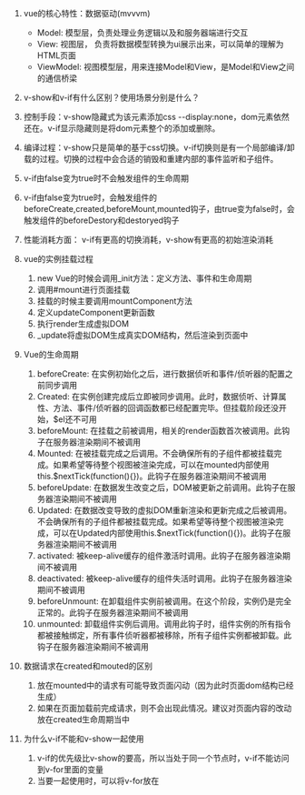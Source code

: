 1. vue的核心特性：数据驱动(mvvvm)
   * Model: 模型层，负责处理业务逻辑以及和服务器端进行交互
   * View: 视图层， 负责将数据模型转换为ui展示出来，可以简单的理解为HTML页面
   * ViewModel: 视图模型层，用来连接Model和View，是Model和View之间的通信桥梁

2.  v-show和v-if有什么区别？使用场景分别是什么？
   1. 控制手段：v-show隐藏式为该元素添加css --display:none，dom元素依然还在。v-if显示隐藏则是将dom元素整个的添加或删除。
   2. 编译过程：v-show只是简单的基于css切换。v-if切换则是有一个局部编译/卸载的过程。切换的过程中会合适的销毁和重建内部的事件监听和子组件。
   3. v-if由false变为true时不会触发组件的生命周期
   4. v-if由false变为true时，会触发组件的beforeCreate,created,beforeMount,mounted钩子，由true变为false时，会触发组件的beforeDestory和destoryed钩子
   5. 性能消耗方面： v-if有更高的切换消耗，v-show有更高的初始渲染消耗

3. vue的实例挂载过程
   1. new Vue的时候会调用_init方法：定义方法、事件和生命周期
   2. 调用#mount进行页面挂载
   3. 挂载的时候主要调用mountComponent方法
   4. 定义updateComponent更新函数
   5. 执行render生成虚拟DOM
   6. _update将虚拟DOM生成真实DOM结构，然后渲染到页面中

4. Vue的生命周期
   1. beforeCreate: 在实例初始化之后，进行数据侦听和事件/侦听器的配置之前同步调用
   2. Created: 在实例创建完成后立即被同步调用。此时，数据侦听、计算属性、方法、事件/侦听器的回调函数都已经配置完毕。但挂载阶段还没开始，$el还不可用
   3. beforeMount: 在挂载之前被调用，相关的render函数首次被调用。此钩子在服务器渲染期间不被调用
   4. Mounted: 在被挂载完成之后调用。不会确保所有的子组件都被挂载完成。如果希望等待整个视图被渲染完成，可以在mounted内部使用this.$nextTick(function(){})。此钩子在服务器渲染期间不被调用
   5. beforeUpdate: 在数据发生改变之后，DOM被更新之前调用。此钩子在服务器渲染期间不被调用
   6. Updated: 在数据改变导致的虚拟DOM重新渲染和更新完成之后被调用。不会确保所有的子组件都被挂载完成。如果希望等待整个视图被渲染完成，可以在Updated内部使用this.$nextTick(function(){})。此钩子在服务器渲染期间不被调用
   7. activated: 被keep-alive缓存的组件激活时调用。此钩子在服务器渲染期间不被调用
   8. deactivated: 被keep-alive缓存的组件失活时调用。此钩子在服务器渲染期间不被调用
   9. beforeUnmount: 在卸载组件实例前被调用。在这个阶段，实例仍是完全正常的。此钩子在服务器渲染期间不被调用
   10. unmounted: 卸载组件实例后调用。调用此钩子时，组件实例的所有指令都被接触绑定，所有事件侦听器都被移除，所有子组件实例都被卸载。此钩子在服务器渲染期间不被调用

5. 数据请求在created和mouted的区别
   1. 放在mounted中的请求有可能导致页面闪动（因为此时页面dom结构已经生成）
   2. 如果在页面加载前完成请求，则不会出现此情况。建议对页面内容的改动放在created生命周期当中

6. 为什么v-if不能和v-show一起使用
   1. v-if的优先级比v-show的要高，所以当处于同一个节点时，v-if不能访问到v-for里面的变量
   2. 当要一起使用时，可以将v-for放在<template>标签中，然后子节点放入v-if

7. SPA首屏加载速度慢怎么解决
   1. 首屏加载是什么？ 浏览器从响应用户输入网址地址，到首屏内容渲染完成的时间，此时整个网页不一定要全部渲染完成，但必要的内容需要展示出来
   2. 加载慢的原因有那些？
      1. 网络延时问题
      2. 资源文件体积是否过大
      3. 资源是否重复发送请求去加载
      4. 加载脚本的时候，渲染内容堵塞了
   3. 几种优化方式
      1. 减小入口文件体积
      2. 静态资源本地缓存
      3. ui框架按需加载
      4. 图片资源压缩
      5. 配置CodeSplitting
      6. 使用ssr服务端渲染

8. 为什么data属性是一个函数而不是一个对象？
   1. 组件实例对象data必须为函数，目的是为了防止多个组件实例对象之间共用一个data，产生数据污染。
   2. 采用函数的形式，initData时会将其作为工厂函数都会返回全新data对象

9. 动态给vue的data添加一个新的属性时会发生什么？怎样解决？
   1. 如果为对象添加少量的新属性，可以直接采用Vue.set()
   2. 如果需要为新对象添加大量的新属性，则通过Object.assign()创建新对象

10. watch和computed的区别
   1. computed是计算属性，计算属性的返回值，可以直接使用；watch是监听器，监听某个值发生变化然后执行对应的回调函数
	2. computed中所依赖的属性值没有变化的时候，就不会再计算，而是直接使用之前的值。
	3. computed默认第一次加载的时候就开始监听；watch默认第一次加载不做监听
	4. computed必须有return，而watch没有
	5. 使用场景： computed可以用在当一个值受多个属性影响的时候-->购物车商品结算, watch----当一条数据影响多条数据的时候-->搜索框。

   